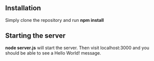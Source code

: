 ## Installation
Simply clone the repository and run **npm install**

## Starting the server
**node server.js** will start the server. Then visit localhost:3000 and you should be able to see a Hello World! message.